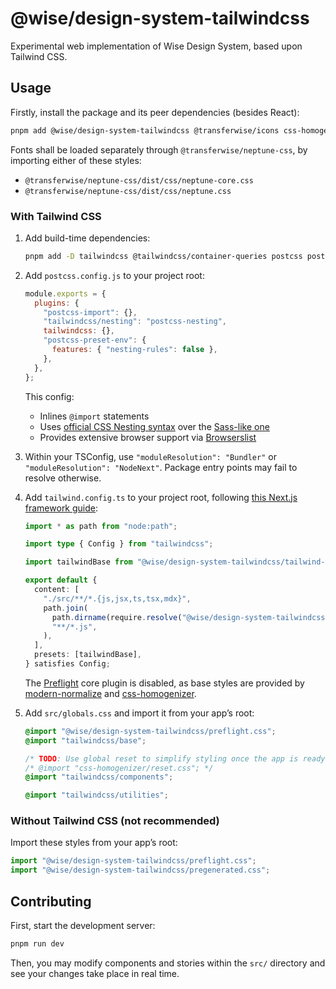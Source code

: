 # @wise/design-system-tailwindcss

Experimental web implementation of Wise Design System, based upon Tailwind CSS.

## Usage

Firstly, install the package and its peer dependencies (besides React):

```sh
pnpm add @wise/design-system-tailwindcss @transferwise/icons css-homogenizer
```

Fonts shall be loaded separately through `@transferwise/neptune-css`, by importing either of these styles:

- `@transferwise/neptune-css/dist/css/neptune-core.css`
- `@transferwise/neptune-css/dist/css/neptune.css`

### With Tailwind CSS

1. Add build-time dependencies:

   ```sh
   pnpm add -D tailwindcss @tailwindcss/container-queries postcss postcss-import postcss-preset-env
   ```

2. Add `postcss.config.js` to your project root:

   ```js
   module.exports = {
     plugins: {
       "postcss-import": {},
       "tailwindcss/nesting": "postcss-nesting",
       tailwindcss: {},
       "postcss-preset-env": {
         features: { "nesting-rules": false },
       },
     },
   };
   ```

   This config:

   - Inlines `@import` statements
   - Uses [official CSS Nesting syntax](https://github.com/csstools/postcss-plugins/tree/main/plugins/postcss-nesting) over the [Sass-like one](https://github.com/postcss/postcss-nested)
   - Provides extensive browser support via [Browserslist](https://github.com/browserslist/browserslist)

3. Within your TSConfig, use `"moduleResolution": "Bundler"` or `"moduleResolution": "NodeNext"`. Package entry points may fail to resolve otherwise.

4. Add `tailwind.config.ts` to your project root, following [this Next.js framework guide](https://tailwindcss.com/docs/guides/nextjs):

   ```ts
   import * as path from "node:path";

   import type { Config } from "tailwindcss";

   import tailwindBase from "@wise/design-system-tailwindcss/tailwind-base";

   export default {
     content: [
       "./src/**/*.{js,jsx,ts,tsx,mdx}",
       path.join(
         path.dirname(require.resolve("@wise/design-system-tailwindcss")),
         "**/*.js",
       ),
     ],
     presets: [tailwindBase],
   } satisfies Config;
   ```

   The [Preflight](https://tailwindcss.com/docs/preflight) core plugin is disabled, as base styles are provided by [modern-normalize](https://github.com/sindresorhus/modern-normalize) and [css-homogenizer](https://github.com/kripod/css-homogenizer).

5. Add `src/globals.css` and import it from your app’s root:

   ```css
   @import "@wise/design-system-tailwindcss/preflight.css";
   @import "tailwindcss/base";

   /* TODO: Use global reset to simplify styling once the app is ready for it */
   /* @import "css-homogenizer/reset.css"; */
   @import "tailwindcss/components";

   @import "tailwindcss/utilities";
   ```

### Without Tailwind CSS (not recommended)

Import these styles from your app’s root:

```ts
import "@wise/design-system-tailwindcss/preflight.css";
import "@wise/design-system-tailwindcss/pregenerated.css";
```

## Contributing

First, start the development server:

```sh
pnpm run dev
```

Then, you may modify components and stories within the `src/` directory and see your changes take place in real time.
